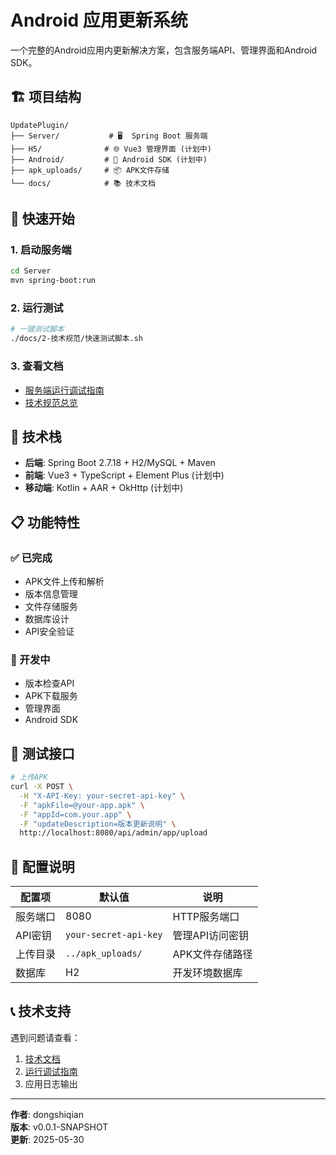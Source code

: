 # Android 应用更新系统

一个完整的Android应用内更新解决方案，包含服务端API、管理界面和Android SDK。

## 🏗️ 项目结构

```
UpdatePlugin/
├── Server/           # 🖥️  Spring Boot 服务端
├── H5/              # 🌐 Vue3 管理界面 (计划中)
├── Android/         # 📱 Android SDK (计划中)
├── apk_uploads/     # 📦 APK文件存储
└── docs/            # 📚 技术文档
```

## 🚀 快速开始

### 1. 启动服务端
```bash
cd Server
mvn spring-boot:run
```

### 2. 运行测试
```bash
# 一键测试脚本
./docs/2-技术规范/快速测试脚本.sh
```

### 3. 查看文档
- [服务端运行调试指南](docs/2-技术规范/服务端运行调试指南.md)
- [技术规范总览](docs/2-技术规范/README.md)

## 🔧 技术栈

- **后端**: Spring Boot 2.7.18 + H2/MySQL + Maven
- **前端**: Vue3 + TypeScript + Element Plus (计划中)
- **移动端**: Kotlin + AAR + OkHttp (计划中)

## 📋 功能特性

### ✅ 已完成
- APK文件上传和解析
- 版本信息管理
- 文件存储服务
- 数据库设计
- API安全验证

### 🔄 开发中
- 版本检查API
- APK下载服务
- 管理界面
- Android SDK

## 🧪 测试接口

```bash
# 上传APK
curl -X POST \
  -H "X-API-Key: your-secret-api-key" \
  -F "apkFile=@your-app.apk" \
  -F "appId=com.your.app" \
  -F "updateDescription=版本更新说明" \
  http://localhost:8080/api/admin/app/upload
```

## 🔑 配置说明

| 配置项 | 默认值 | 说明 |
|--------|--------|------|
| 服务端口 | 8080 | HTTP服务端口 |
| API密钥 | `your-secret-api-key` | 管理API访问密钥 |
| 上传目录 | `../apk_uploads/` | APK文件存储路径 |
| 数据库 | H2 | 开发环境数据库 |

## 📞 技术支持

遇到问题请查看：
1. [技术文档](docs/2-技术规范/)
2. [运行调试指南](docs/2-技术规范/服务端运行调试指南.md)
3. 应用日志输出

---

**作者**: dongshiqian  
**版本**: v0.0.1-SNAPSHOT  
**更新**: 2025-05-30 
